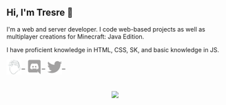 ## Hi, I'm Tresre 👋
I'm a web and server developer. I code web-based projects as well as multiplayer creations for Minecraft: Java Edition.

I have proficient knowledge in HTML, CSS, SK, and basic knowledge in JS.

<a href="https://tresre.dev" target="_blank" rel="noopener noreferrer"><img align="center" src="logo.png" height="35px" width="35px">&nbsp;&nbsp;</a>
<a href="https://tresre.dev/discord" target="_blank" rel="noopener noreferrer"><img align="center" src="discord.png" height="35px" width="35px">&nbsp;&nbsp;</a>
<a href="https://twitter.com/tresreee" target="_blank" rel="noopener noreferrer"><img align="center" src="twitter.png" height="35px" width="35px">&nbsp;&nbsp;</a>
#
<p align="center" style="text-align: center; margin: auto;" width="40%"><img width="40%" scrolling="no" src="https://lanyard.cnrad.dev/api/225399479790993408?borderRadius=15px&idleMessage=Developing%20Something...&hideStatus=true" frameborder="0"></img></p>
